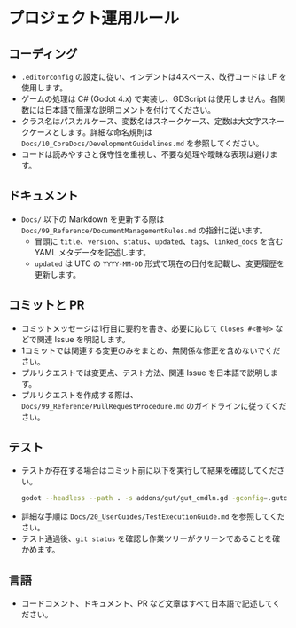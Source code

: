 # プロジェクト運用ルール

## コーディング
- `.editorconfig` の設定に従い、インデントは4スペース、改行コードは LF を使用します。
- ゲームの処理は C# (Godot 4.x) で実装し、GDScript は使用しません。各関数には日本語で簡潔な説明コメントを付けてください。
- クラス名はパスカルケース、変数名はスネークケース、定数は大文字スネークケースとします。詳細な命名規則は `Docs/10_CoreDocs/DevelopmentGuidelines.md` を参照してください。
- コードは読みやすさと保守性を重視し、不要な処理や曖昧な表現は避けます。

## ドキュメント
- `Docs/` 以下の Markdown を更新する際は `Docs/99_Reference/DocumentManagementRules.md` の指針に従います。
    - 冒頭に `title`、`version`、`status`、`updated`、`tags`、`linked_docs` を含む YAML メタデータを記述します。
    - `updated` は UTC の `YYYY-MM-DD` 形式で現在の日付を記載し、変更履歴を更新します。

## コミットと PR
- コミットメッセージは1行目に要約を書き、必要に応じて `Closes #<番号>` などで関連 Issue を明記します。
- 1コミットでは関連する変更のみをまとめ、無関係な修正を含めないでください。
- プルリクエストでは変更点、テスト方法、関連 Issue を日本語で説明します。
- プルリクエストを作成する際は、`Docs/99_Reference/PullRequestProcedure.md` のガイドラインに従ってください。

## テスト
- テストが存在する場合はコミット前に以下を実行して結果を確認してください。
  ```bash
  godot --headless --path . -s addons/gut/gut_cmdln.gd -gconfig=.gutconfig.json
  ```
- 詳細な手順は `Docs/20_UserGuides/TestExecutionGuide.md` を参照してください。
- テスト通過後、`git status` を確認し作業ツリーがクリーンであることを確かめます。

## 言語
- コードコメント、ドキュメント、PR など文章はすべて日本語で記述してください。
